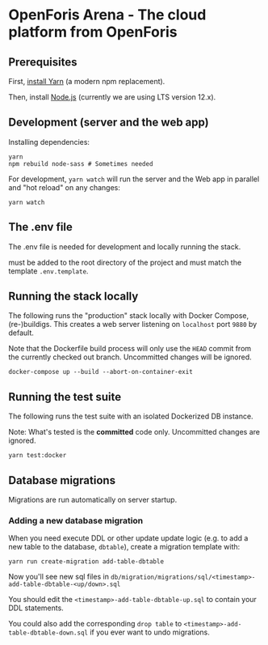 # OpenForis Arena - The cloud platform from OpenForis

## Prerequisites

First, [install Yarn](https://yarnpkg.com/en/docs/install) (a modern npm replacement).

Then, install [Node.js](https://nodejs.org/en/download/) (currently we are using LTS version 12.x).

## Development (server and the web app)

Installing dependencies:
```shell
yarn
npm rebuild node-sass # Sometimes needed
```

For development, `yarn watch` will run the server and the Web app in parallel and "hot reload" on any changes:
```shell
yarn watch
```

## The .env file

The .env file is needed for development and locally running the stack.

must be added to the root directory of the project and must match the template `.env.template`.

## Running the stack locally

The following runs the "production" stack locally with Docker Compose, (re-)buildigs.
This creates a web server listening on `localhost` port `9880` by default.

Note that the Dockerfile build process will only use the `HEAD` commit from the currently
checked out branch. Uncommitted changes will be ignored.

```shell
docker-compose up --build --abort-on-container-exit
```

## Running the test suite

The following runs the test suite with an isolated Dockerized DB instance.

Note: What's tested is the **committed** code only. Uncommitted changes are ignored.

```shell
yarn test:docker
```

## Database migrations

Migrations are run automatically on server startup.

### Adding a new database migration

When you need execute DDL or other update update logic (e.g. to add a new table to the database, `dbtable`), create a migration template with:

```shell
yarn run create-migration add-table-dbtable
```

Now you'll see new sql files in `db/migration/migrations/sql/<timestamp>- add-table-dbtable-<up/down>.sql`

You should edit the `<timestamp>-add-table-dbtable-up.sql` to contain your DDL statements.

You could also add the corresponding `drop table` to `<timestamp>-add-table-dbtable-down.sql` if you ever want to undo migrations.
